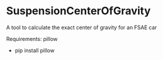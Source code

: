 # SuspensionCenterOfGravity
A tool to calculate the exact center of gravity for an FSAE car

Requirements:
pillow
  - pip install pillow
